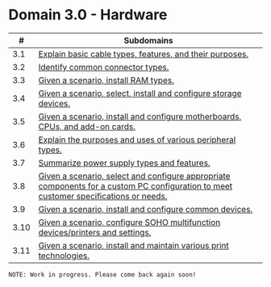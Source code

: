 # Domain 3.0 - Hardware

| # | Subdomains   | 
|---|---|
|3.1 | [Explain basic cable types, features, and their purposes.](https://github.com/erich-tech/A_Plus/tree/main/Core_1-Domain_3#readme) |
|3.2 | [Identify common connector types.](https://github.com/erich-tech/A_Plus/tree/main/Core_1-Domain_3#readme) |
|3.3 | [Given a scenario, install RAM types.](https://github.com/erich-tech/A_Plus/tree/main/Core_1-Domain_3#readme) |
|3.4 | [Given a scenario, select, install and configure storage devices.](https://github.com/erich-tech/A_Plus/tree/main/Core_1-Domain_3#readme) |
|3.5 | [Given a scenario, install and configure motherboards, CPUs, and add-on cards.](https://github.com/erich-tech/A_Plus/tree/main/Core_1-Domain_3#readme) |
|3.6 | [Explain the purposes and uses of various peripheral types.](https://github.com/erich-tech/A_Plus/tree/main/Core_1-Domain_3#readme) |
|3.7 | [Summarize power supply types and features.](https://github.com/erich-tech/A_Plus/tree/main/Core_1-Domain_3#readme) |
|3.8 | [Given a scenario, select and configure appropriate components for a custom PC configuration to meet customer specifications or needs.](https://github.com/erich-tech/A_Plus/tree/main/Core_1-Domain_3#readme) |
|3.9 | [Given a scenario, install and configure common devices.](https://github.com/erich-tech/A_Plus/tree/main/Core_1-Domain_3#readme) |
|3.10 | [Given a scenario, configure SOHO multifunction devices/printers and settings.](https://github.com/erich-tech/A_Plus/tree/main/Core_1-Domain_3#readme) |
|3.11 | [Given a scenario, install and maintain various print technologies.](https://github.com/erich-tech/A_Plus/tree/main/Core_1-Domain_3#readme) |

```
NOTE: Work in progress. Please come back again soon! 
```

